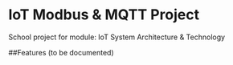 # IoT Modbus & MQTT Project
School project for module: IoT System Architecture & Technology

##Features
(to be documented)

